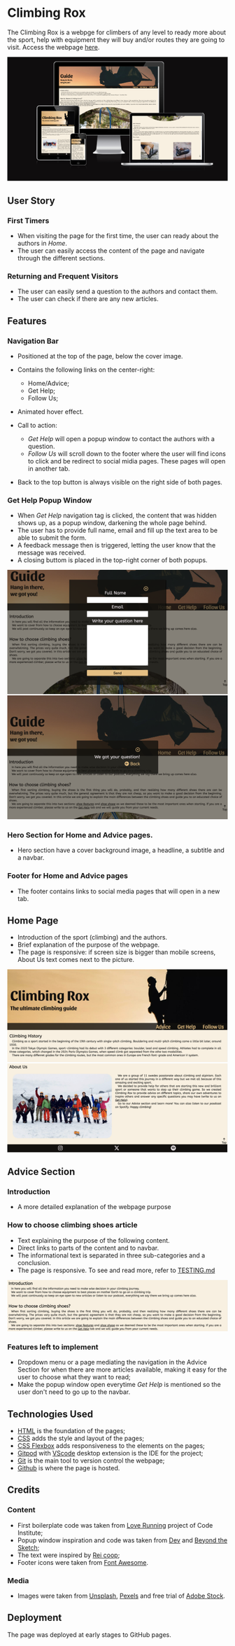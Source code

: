 # Climbing Rox

The Climbing Rox is a webpge for climbers of any level to ready more about the sport, help with equipment they will buy and/or routes they are going to visit. 
Access the webpage [here](https://mariaciceri.github.io/first_project/).

![Am I responsive display of the project page](assets/images/responsive.png)

## User Story
### First Timers

+ When visiting the page for the first time, the user can ready about the authors in _Home_. 
+ The user can easily access the content of the page and navigate through the different sections. 


### Returning and Frequent Visitors

+ The user can easily send a question to the authors and contact them. 
+ The user can check if there are any new articles. 
 


## Features

### Navigation Bar

+ Positioned at the top of the page, below the cover image.
+ Contains the following links on the center-right:
    * Home/Advice; 
    * Get Help; 
    * Follow Us; 
    
+ Animated hover effect. 
+ Call to action:
    * _Get Help_ will open a popup window to contact the authors with a question. 
    * _Follow Us_ will scroll down to the footer where the user will find icons to click and be redirect to social midia pages. These pages will open in another tab. 
    
+ Back to the top button is always visible on the right side of both pages. 


### Get Help Popup Window

+ When _Get Help_ navigation tag is clicked, the content that was hidden shows up, as a popup window, darkening the whole page behind.
+ The user has to provide full name, email and fill up the text area to be able to submit the form.
+ A feedback message then is triggered, letting the user know that the message was received.
+ A closing buttom is placed in the top-right corner of both popups.


![Get help pop up window with full name, email, and text area boxes](assets/images/popup1.png)
![Feedback message after submitting a question](assets/images/popup2.png)

### Hero Section for Home and Advice pages.

+ Hero section have a cover background image, a headline, a subtitle and a navbar.


### Footer for Home and Advice pages

+ The footer contains links to social media pages that will open in a new tab.


## Home Page

+ Introduction of the sport (climbing) and the authors.
+ Brief explanation of the purpose of the webpage.
+ The page is responsive: if screen size is bigger than mobile screens, About Us text comes next to the picture.


![First part of the Home page](assets/images/rox1.png)
![About us and footer of Home page](assets/images/rox2.png)


## Advice Section
### Introduction

+ A more detailed explanation of the webpage purpose


### How to choose climbing shoes article

+ Text explaining the purpose of the following content.
+ Direct links to parts of the content and to navbar.
+ The informational text is separated in three sub-categories and a conclusion.
+ The page is responsive. To see and read more, refer to [TESTING.md](TESTING.md)
    
![Introduction and First paragraph of main content](assets/images/advice1.png)

### Features left to implement

+ Dropdown menu or a page mediating the navigation in the Advice Section for when there are more articles available, making it easy for the user to choose what they want to read;
+ Make the popup window open everytime _Get Help_ is mentioned so the user don't need to go up to the navbar.

## Technologies Used

+ [HTML](https://developer.mozilla.org/en-US/docs/Web/HTML) is the foundation of the pages;
+ [CSS](https://developer.mozilla.org/en-US/docs/Web/CSS) adds the style and layout of the pages;
+ [CSS Flexbox](https://developer.mozilla.org/en-US/docs/Learn/CSS/CSS_layout/Flexbox) adds responsiveness to the elements on the pages;
+ [Gitpod](https://gitpod.io/) with [VScode](https://code.visualstudio.com/) desktop extension is the IDE for the project;
+ [Git](https://git-scm.com/) is the main tool to version control the webpage;
+ [Github](https://github.com/) is where the page is hosted.


## Credits

### Content

+ First boilerplate code was taken from [Love Running](https://github.com/mariaciceri/love-running-practice) project of Code Institute;
+ Popup window inspiration and code was taken from [Dev](https://dev.to/pachicodes/creating-a-css-modal-window-pop-up-step-by-step-1f59) and [Beyond the Sketch](https://www.beyondthesketch.com/developer/css-only-modals/);
+ The text were inspired by [Rei coop](https://www.rei.com/learn/expert-advice/rock-shoes.html?srsltid=AfmBOorRz0dMXRcebMmKl2vc8nr7PmiiQbzrWg8WhAQbV86vnILnHNRb);
+ Footer icons were taken from [Font Awesome](https://fontawesome.com/).


### Media

+ Images were taken from [Unsplash](https://unsplash.com/), [Pexels](https://unsplash.com/) and free trial of [Adobe Stock](https://stock.adobe.com/se/search?k=%22climbing+shoes%22&search_type=recentsearch).

## Deployment

The page was deployed at early stages to GitHub pages. 





